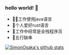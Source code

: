### hello world! 👋
- 👨‍💻‍工作使用java语言
- 🤟个人爱好rust语言
- 🤮工作中经常是全栈程序员
- 🍢五行缺串

[![SimonOsaka's github stats](https://github-readme-stats.vercel.app/api?username=SimonOsaka&show_icons=true)](https://github.com/SimonOsaka/SimonOsaka)



<!--
**SimonOsaka/SimonOsaka** is a ✨ _special_ ✨ repository because its `README.md` (this file) appears on your GitHub profile.

Here are some ideas to get you started:

- 🔭 I’m currently working on ...
- 🌱 I’m currently learning ...
- 👯 I’m looking to collaborate on ...
- 🤔 I’m looking for help with ...
- 💬 Ask me about ...
- 📫 How to reach me: ...
- 😄 Pronouns: ...
- ⚡ Fun fact: ...
-->

